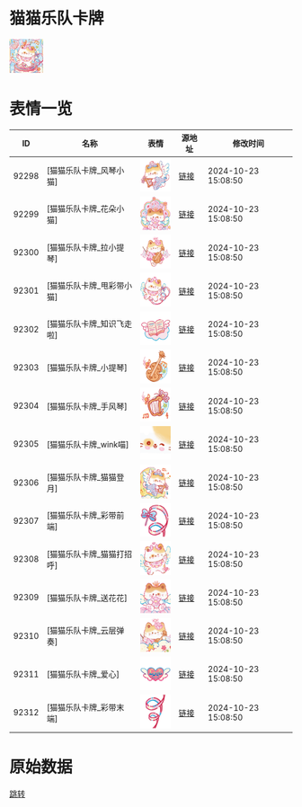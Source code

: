 # 猫猫乐队卡牌

<img src="./cover.png" height="60" alt="cover" />

# 表情一览

|ID|名称|表情|源地址|修改时间|
|----|----|----|----|----|
|92298|[猫猫乐队卡牌_风琴小猫]|<img src="./pic/092298_%5B猫猫乐队卡牌_风琴小猫%5D.png" height="60" alt="风琴小猫"/>|[链接](https://i0.hdslb.com/bfs/garb/a0a2d89c2bf4863e9c77a6e92752be16315a0eb7.png)|2024-10-23 15:08:50|
|92299|[猫猫乐队卡牌_花朵小猫]|<img src="./pic/092299_%5B猫猫乐队卡牌_花朵小猫%5D.png" height="60" alt="花朵小猫"/>|[链接](https://i0.hdslb.com/bfs/garb/f9df78f3b91b847462c5900ee3d26f80c4bc87af.png)|2024-10-23 15:08:50|
|92300|[猫猫乐队卡牌_拉小提琴]|<img src="./pic/092300_%5B猫猫乐队卡牌_拉小提琴%5D.png" height="60" alt="拉小提琴"/>|[链接](https://i0.hdslb.com/bfs/garb/b5cdf143f7d82763e9b8cb05790ce7f8d57937d1.png)|2024-10-23 15:08:50|
|92301|[猫猫乐队卡牌_甩彩带小猫]|<img src="./pic/092301_%5B猫猫乐队卡牌_甩彩带小猫%5D.png" height="60" alt="甩彩带小猫"/>|[链接](https://i0.hdslb.com/bfs/garb/ae296cfd6332a00703cef2b7f232b193b312c64c.png)|2024-10-23 15:08:50|
|92302|[猫猫乐队卡牌_知识飞走啦]|<img src="./pic/092302_%5B猫猫乐队卡牌_知识飞走啦%5D.png" height="60" alt="知识飞走啦"/>|[链接](https://i0.hdslb.com/bfs/garb/034091016141a701e9b71e037b8322b1abff809f.png)|2024-10-23 15:08:50|
|92303|[猫猫乐队卡牌_小提琴]|<img src="./pic/092303_%5B猫猫乐队卡牌_小提琴%5D.png" height="60" alt="小提琴"/>|[链接](https://i0.hdslb.com/bfs/garb/548ae58f27b8f73730b3c557794df7c6552b3259.png)|2024-10-23 15:08:50|
|92304|[猫猫乐队卡牌_手风琴]|<img src="./pic/092304_%5B猫猫乐队卡牌_手风琴%5D.png" height="60" alt="手风琴"/>|[链接](https://i0.hdslb.com/bfs/garb/070cee05c239300ec0594026024e75633d0f7cf0.png)|2024-10-23 15:08:50|
|92305|[猫猫乐队卡牌_wink喵]|<img src="./pic/092305_%5B猫猫乐队卡牌_wink喵%5D.png" height="60" alt="wink喵"/>|[链接](https://i0.hdslb.com/bfs/garb/ef1c38a8f76a0eb88a5ace6142791df7efba0fda.png)|2024-10-23 15:08:50|
|92306|[猫猫乐队卡牌_猫猫登月]|<img src="./pic/092306_%5B猫猫乐队卡牌_猫猫登月%5D.png" height="60" alt="猫猫登月"/>|[链接](https://i0.hdslb.com/bfs/garb/bb41d3adaa29339fb68d4a47b99298378bbdb682.png)|2024-10-23 15:08:50|
|92307|[猫猫乐队卡牌_彩带前端]|<img src="./pic/092307_%5B猫猫乐队卡牌_彩带前端%5D.png" height="60" alt="彩带前端"/>|[链接](https://i0.hdslb.com/bfs/garb/9e2cf4099c80479b8cba84b444f5508d2091a753.png)|2024-10-23 15:08:50|
|92308|[猫猫乐队卡牌_猫猫打招呼]|<img src="./pic/092308_%5B猫猫乐队卡牌_猫猫打招呼%5D.png" height="60" alt="猫猫打招呼"/>|[链接](https://i0.hdslb.com/bfs/garb/23b2dc3ef0c27d0c375b1850934c846ee918ca3a.png)|2024-10-23 15:08:50|
|92309|[猫猫乐队卡牌_送花花]|<img src="./pic/092309_%5B猫猫乐队卡牌_送花花%5D.png" height="60" alt="送花花"/>|[链接](https://i0.hdslb.com/bfs/garb/7da92b147599ed0abf26c6f2691a68e070f40464.png)|2024-10-23 15:08:50|
|92310|[猫猫乐队卡牌_云层弹奏]|<img src="./pic/092310_%5B猫猫乐队卡牌_云层弹奏%5D.png" height="60" alt="云层弹奏"/>|[链接](https://i0.hdslb.com/bfs/garb/09a191ab4adf649d11bec0d17cd326869e5f53b6.png)|2024-10-23 15:08:50|
|92311|[猫猫乐队卡牌_爱心]|<img src="./pic/092311_%5B猫猫乐队卡牌_爱心%5D.png" height="60" alt="爱心"/>|[链接](https://i0.hdslb.com/bfs/garb/8f68e58b8f673205d99f5cbfdacc750efa2b1367.png)|2024-10-23 15:08:50|
|92312|[猫猫乐队卡牌_彩带末端]|<img src="./pic/092312_%5B猫猫乐队卡牌_彩带末端%5D.png" height="60" alt="彩带末端"/>|[链接](https://i0.hdslb.com/bfs/garb/d3ef618fadf7587b0ee833498a4af01efcdc2f68.png)|2024-10-23 15:08:50|

# 原始数据

[跳转](./raw.json)

